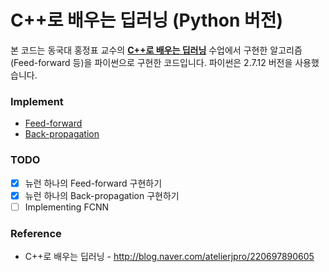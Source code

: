 # C++로 배우는 딥러닝 (Python 버전) 

본 코드는 동국대 홍정표 교수의 **[C++로 배우는 딥러닝](http://blog.naver.com/atelierjpro/220697890605)** 수업에서 구현한 알고리즘(Feed-forward 등)을 파이썬으로 구현한 코드입니다. 파이썬은 2.7.12 버전을 사용했습니다.

### Implement
- [Feed-forward](https://github.com/babjo/py-deep-learning/blob/master/feed-forword.py)
- [Back-propagation](https://github.com/babjo/py-deep-learning/blob/master/back-propagation.py)

### TODO
- [x] 뉴런 하나의 Feed-forward 구현하기 
- [x] 뉴런 하나의 Back-propagation 구현하기
- [ ] Implementing FCNN

### Reference
- C++로 배우는 딥러닝 - http://blog.naver.com/atelierjpro/220697890605